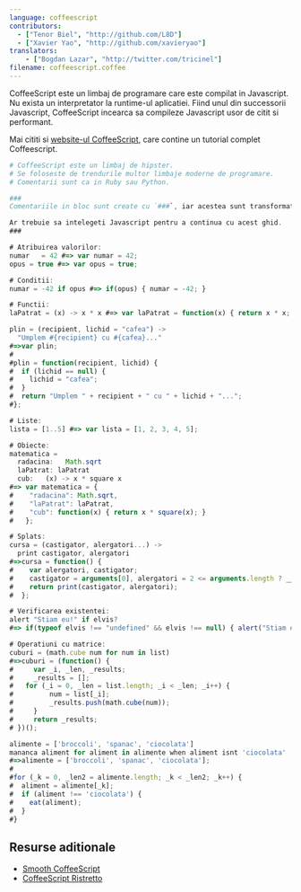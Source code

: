 ```yaml
---
language: coffeescript
contributors:
  - ["Tenor Biel", "http://github.com/L8D"]
  - ["Xavier Yao", "http://github.com/xavieryao"]
translators:
    - ["Bogdan Lazar", "http://twitter.com/tricinel"]
filename: coffeescript.coffee
---
```


CoffeeScript este un limbaj de programare care este compilat in Javascript. Nu exista un interpretator la runtime-ul aplicatiei. Fiind unul din successorii Javascript, CoffeeScript incearca sa compileze Javascript usor de citit si performant.

Mai cititi si [website-ul CoffeeScript](http://coffeescript.org/), care contine un tutorial complet Coffeescript.

```coffeescript
# CoffeeScript este un limbaj de hipster.
# Se foloseste de trendurile multor limbaje moderne de programare.
# Comentarii sunt ca in Ruby sau Python.

###
Comentariile in bloc sunt create cu `###`, iar acestea sunt transformate in `/*` si `*/` pentru Javascript

Ar trebuie sa intelegeti Javascript pentru a continua cu acest ghid.
###

# Atribuirea valorilor:
numar   = 42 #=> var numar = 42;
opus = true #=> var opus = true;

# Conditii:
numar = -42 if opus #=> if(opus) { numar = -42; }

# Functii:
laPatrat = (x) -> x * x #=> var laPatrat = function(x) { return x * x; }

plin = (recipient, lichid = "cafea") ->
  "Umplem #{recipient} cu #{cafea}..."
#=>var plin;
#
#plin = function(recipient, lichid) {
#  if (lichid == null) {
#    lichid = "cafea";
#  }
#  return "Umplem " + recipient + " cu " + lichid + "...";
#};

# Liste:
lista = [1..5] #=> var lista = [1, 2, 3, 4, 5];

# Obiecte:
matematica =
  radacina:   Math.sqrt
  laPatrat: laPatrat
  cub:   (x) -> x * square x
#=> var matematica = {
#    "radacina": Math.sqrt,
#    "laPatrat": laPatrat,
#    "cub": function(x) { return x * square(x); }
#   };

# Splats:
cursa = (castigator, alergatori...) ->
  print castigator, alergatori
#=>cursa = function() {
#    var alergatori, castigator;
#    castigator = arguments[0], alergatori = 2 <= arguments.length ? __slice.call(arguments, 1) : [];
#    return print(castigator, alergatori);
#  };

# Verificarea existentei:
alert "Stiam eu!" if elvis?
#=> if(typeof elvis !== "undefined" && elvis !== null) { alert("Stiam eu!"); }

# Operatiuni cu matrice:
cuburi = (math.cube num for num in list)
#=>cuburi = (function() {
#	  var _i, _len, _results;
#	  _results = [];
# 	for (_i = 0, _len = list.length; _i < _len; _i++) {
#		  num = list[_i];
#		  _results.push(math.cube(num));
#	  }
#	  return _results;
# })();

alimente = ['broccoli', 'spanac', 'ciocolata']
mananca aliment for aliment in alimente when aliment isnt 'ciocolata'
#=>alimente = ['broccoli', 'spanac', 'ciocolata'];
#
#for (_k = 0, _len2 = alimente.length; _k < _len2; _k++) {
#  aliment = alimente[_k];
#  if (aliment !== 'ciocolata') {
#    eat(aliment);
#  }
#}
```

## Resurse aditionale

- [Smooth CoffeeScript](http://autotelicum.github.io/Smooth-CoffeeScript/)
- [CoffeeScript Ristretto](https://leanpub.com/coffeescript-ristretto/read)
